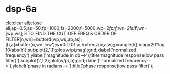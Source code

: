 # dsp-6a
clc;clear all;close all;ap=0.5;as=50;fp=1000;fs=2000;f=5000;wp=2*fp/f;ws=2*fs/f;wn=[wp,ws];%TO FIND THE CUT OFF FREQ & ORDER OF FILTER[n,wn]=buttord(wp,ws,ap,as);[b,a]=butter(n,wn,'low');w=0:0.01:pi;h=freqz(b,a,w);p=angle(h);mag=20*log10(abs(h));subplot(2,1,1);plot(w/pi,mag);grid;xlabel('normalized frequency');ylabel('magnitude in db-->');title('magnitude response(low pass filter)');subplot(2,1,2);plot(w/pi,p);grid;xlabel('normalized frequency-->');ylabel('phase in radians-->');title('phase response(low pass filter)');

